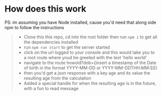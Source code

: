 # How does this work

PS: im assuming you have Node installed, cause you'd need that along side npm to follow the instructions

> - Clone this this repo, cd into the root folder then run `npm i` to get all the dependencies installed
> - run `npm run start` to get the server started
> - click on the url logged to your console and this would take you to a root route where youd be greeted with the text 'hello world'
> - navigate to the route howold?dob={insert a timestamp of the Date of birth in the format YYYY-MM-DD or YYYY-MM-DDTHH:MM:SS}
> - then you'd get a json response with a key age and its value the resulting age from the calculation
> - Added a special handle for when the resulting age is in the future, with a fun to read message
